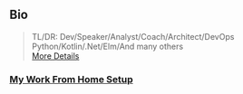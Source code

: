 ## Bio
> TL/DR:
> Dev/Speaker/Analyst/Coach/Architect/DevOps   
> Python/Kotlin/.Net/Elm/And many others   
> [More Details](cv.md)

### [My Work From Home Setup](wfh.md)

